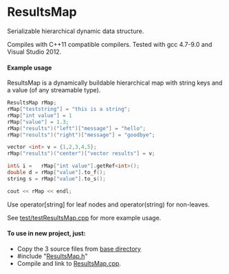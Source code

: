 # ResultsMap

Serializable hierarchical dynamic data structure.  

Compiles with C++11 compatible compilers. Tested with gcc 4.7-9.0 and Visual Studio 2012.

#### Example usage

ResultsMap is a dynamically buildable hierarchical map with string keys and a value (of any streamable type).

``` cpp
ResultsMap rMap;
rMap["teststring"] = "this is a string";
rMap["int value"] = 1
rMap["value"] = 1.3;
rMap("results")("left")["message"] = "hello";
rMap("results")("right")["message"] = "goodbye";

vector <int> v = {1,2,3,4,5};
rMap("results")("center")["vector results"] = v;

int& i =   rMap["int value"].getRef<int>();
double d = rMap["value"].to_f();
string s = rMap["value"].to_s();

cout << rMap << endl;
```

Use operator[string] for leaf nodes and operator(string) for non-leaves.

See [test/testResultsMap.cpp](test/testResultsMap.cpp) for more example usage.

#### To use in new project, just:
* Copy the 3 source files from [base directory](https://github.com/CodePi/ResultsMap)
* #include "[ResultsMap.h](ResultsMap.h)"
* Compile and link to [ResultsMap.cpp](ResultsMap.cpp).
